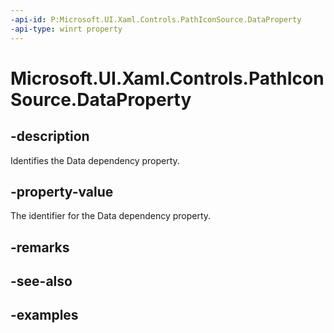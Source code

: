 ```yaml
---
-api-id: P:Microsoft.UI.Xaml.Controls.PathIconSource.DataProperty
-api-type: winrt property
---
```

<!-- Property syntax.
public DependencyProperty DataProperty { get; }
-->

# Microsoft.UI.Xaml.Controls.PathIconSource.DataProperty


## -description

Identifies the Data dependency property.


## -property-value

The identifier for the Data dependency property.


## -remarks


## -see-also


## -examples


